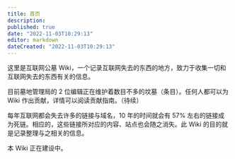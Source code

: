```yaml
---
title: 首页
description:
published: true
date: "2022-11-03T10:29:13"
editor: markdown
dateCreated: "2022-11-03T10:29:13"
---
```


这里是互联网公墓 Wiki，一个记录互联网失去的东西的地方，致力于收集一切和互联网失去的东西有关的信息。

目前墓地管理局的 2 位编辑正在维护着数目不多的坟墓（条目）。任何人都可以为 Wiki 作出贡献，详情可以阅读贡献指南。（待续）

每年互联网都会失去许多的链接与域名，10 年的时间就会有 57% 左右的链接成为死链。相应的，这些链接所对应的内容、站点也会随之消失。此 Wiki 的目的就是记录整理与之相关的信息。

本 Wiki 正在建设中。
